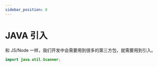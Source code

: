 ```yaml
---
sidebar_position: 8
---
```


# JAVA 引入

和 JS/Node 一样，我们开发中会需要用到很多的第三方包，就需要用到引入。

```java
import java.util.Scanner;
```
